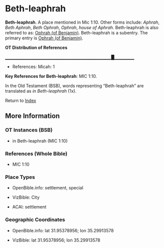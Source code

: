 # Beth-leaphrah
**Beth-leaphrah**. 
A place mentioned in Mic 1:10. 
Other forms include: 
*Aphrah*, *Beth Aphrah*, *Beth Ophrah*, *Ophrah*, *house of Aphrah*. 
Beth-leaphrah is also referred to as: 
[Ophrah (of Benjamin)](Ophrah.md). 
Beth-leaphrah is a subentry. The primary entry is 
[Ophrah (of Benjamin)](Ophrah.md). 


**OT Distribution of References**

▁▁▁▁▁▁▁▁▁▁▁▁▁▁▁▁▁▁▁▁▁▁▁▁▁▁▁▁▁▁▁▁█▁▁▁▁▁▁
* References: Micah: 1



**Key References for Beth-leaphrah**: 
MIC 1:10. 


In the Old Testament (BSB), words representing “Beth-leaphrah” are translated as 
*in Beth-leaphrah* (1x). 




Return to [Index](00-Index.md)

## More Information

### OT Instances (BSB)

* in Beth-leaphrah (MIC 1:10)



### References (Whole Bible)

* MIC 1:10


### Place Types

* OpenBible.info: settlement, special

* VizBible: City

* ACAI: settlement



### Geographic Coordinates

* OpenBible.info: lat 31.95378956; lon 35.29913578

* VizBible: lat 31.95378956; lon 35.29913578




